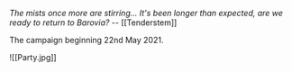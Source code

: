 *The mists once more are stirring... It's been longer than expected, are we ready to return to Barovia?*
-- [[Tenderstem]]

The campaign beginning 22nd May 2021.

![[Party.jpg]]